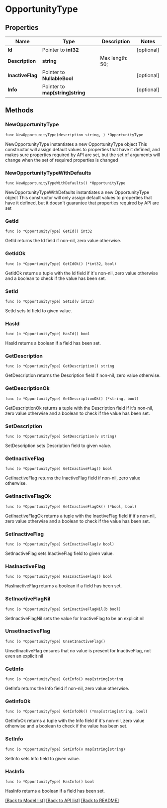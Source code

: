 # OpportunityType

## Properties

Name | Type | Description | Notes
------------ | ------------- | ------------- | -------------
**Id** | Pointer to **int32** |  | [optional] 
**Description** | **string** |  Max length: 50; | 
**InactiveFlag** | Pointer to **NullableBool** |  | [optional] 
**Info** | Pointer to **map[string]string** |  | [optional] 

## Methods

### NewOpportunityType

`func NewOpportunityType(description string, ) *OpportunityType`

NewOpportunityType instantiates a new OpportunityType object
This constructor will assign default values to properties that have it defined,
and makes sure properties required by API are set, but the set of arguments
will change when the set of required properties is changed

### NewOpportunityTypeWithDefaults

`func NewOpportunityTypeWithDefaults() *OpportunityType`

NewOpportunityTypeWithDefaults instantiates a new OpportunityType object
This constructor will only assign default values to properties that have it defined,
but it doesn't guarantee that properties required by API are set

### GetId

`func (o *OpportunityType) GetId() int32`

GetId returns the Id field if non-nil, zero value otherwise.

### GetIdOk

`func (o *OpportunityType) GetIdOk() (*int32, bool)`

GetIdOk returns a tuple with the Id field if it's non-nil, zero value otherwise
and a boolean to check if the value has been set.

### SetId

`func (o *OpportunityType) SetId(v int32)`

SetId sets Id field to given value.

### HasId

`func (o *OpportunityType) HasId() bool`

HasId returns a boolean if a field has been set.

### GetDescription

`func (o *OpportunityType) GetDescription() string`

GetDescription returns the Description field if non-nil, zero value otherwise.

### GetDescriptionOk

`func (o *OpportunityType) GetDescriptionOk() (*string, bool)`

GetDescriptionOk returns a tuple with the Description field if it's non-nil, zero value otherwise
and a boolean to check if the value has been set.

### SetDescription

`func (o *OpportunityType) SetDescription(v string)`

SetDescription sets Description field to given value.


### GetInactiveFlag

`func (o *OpportunityType) GetInactiveFlag() bool`

GetInactiveFlag returns the InactiveFlag field if non-nil, zero value otherwise.

### GetInactiveFlagOk

`func (o *OpportunityType) GetInactiveFlagOk() (*bool, bool)`

GetInactiveFlagOk returns a tuple with the InactiveFlag field if it's non-nil, zero value otherwise
and a boolean to check if the value has been set.

### SetInactiveFlag

`func (o *OpportunityType) SetInactiveFlag(v bool)`

SetInactiveFlag sets InactiveFlag field to given value.

### HasInactiveFlag

`func (o *OpportunityType) HasInactiveFlag() bool`

HasInactiveFlag returns a boolean if a field has been set.

### SetInactiveFlagNil

`func (o *OpportunityType) SetInactiveFlagNil(b bool)`

 SetInactiveFlagNil sets the value for InactiveFlag to be an explicit nil

### UnsetInactiveFlag
`func (o *OpportunityType) UnsetInactiveFlag()`

UnsetInactiveFlag ensures that no value is present for InactiveFlag, not even an explicit nil
### GetInfo

`func (o *OpportunityType) GetInfo() map[string]string`

GetInfo returns the Info field if non-nil, zero value otherwise.

### GetInfoOk

`func (o *OpportunityType) GetInfoOk() (*map[string]string, bool)`

GetInfoOk returns a tuple with the Info field if it's non-nil, zero value otherwise
and a boolean to check if the value has been set.

### SetInfo

`func (o *OpportunityType) SetInfo(v map[string]string)`

SetInfo sets Info field to given value.

### HasInfo

`func (o *OpportunityType) HasInfo() bool`

HasInfo returns a boolean if a field has been set.


[[Back to Model list]](../README.md#documentation-for-models) [[Back to API list]](../README.md#documentation-for-api-endpoints) [[Back to README]](../README.md)


